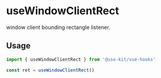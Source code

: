 # useWindowClientRect

window client bounding rectangle listener.

## Usage

```ts
import { useWindowClientRect } from '@use-kit/vue-hooks'

const ret = useWindowClientRect()
```
